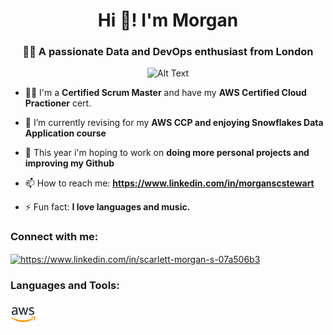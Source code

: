 <h1 align="center">Hi 👋! I'm Morgan</h1>
<h3 align="center">👨‍💻 A passionate Data and DevOps enthusiast from London</h3>

<div style="text-align: center;">
    <img src="https://media.giphy.com/media/kcBsIO0spJCuwwR9Se/giphy.gif" alt="Alt Text" />
</div>

- 👨‍💻 I'm a **Certified Scrum Master** and have my **AWS Certified Cloud Practioner** cert.

- 🌱 I’m currently revising for my **AWS CCP and enjoying Snowflakes Data Application course**

- 🔭 This year i'm hoping to work on **doing more personal projects and improving my Github**

- 📫 How to reach me: **https://www.linkedin.com/in/morganscstewart**

- ⚡ Fun fact: **I love languages and music.**

<h3 align="left">Connect with me:</h3>
<p align="left">
    <a href="https://www.linkedin.com/in/scarlett-morgan-s-07a506b3" target="blank">
        <img align="center" src="https://raw.githubusercontent.com/rahuldkjain/github-profile-readme-generator/master/src/images/icons/Social/linked-in-alt.svg" alt="https://www.linkedin.com/in/scarlett-morgan-s-07a506b3" height="30" width="40" />
    </a>
</p>

<h3 align="left">Languages and Tools:</h3>
<p align="left">
    <a href="https://aws.amazon.com" target="_blank" rel="noreferrer">
        <img src="https://raw.githubusercontent.com/devicons/devicon/master/icons/amazonwebservices/amazonwebservices-original-wordmark.svg" alt="aws" width="40" height="40"/>
    </a>
    <!-- Add other icons here -->
</p>
